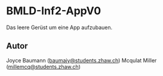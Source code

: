 # BMLD-Inf2-AppV0

Das leere Gerüst um eine App aufzubauen.

## Autor

Joyce Baumann (baumajy@students.zhaw.ch)
Mcqulat Miller (millemcq@students.zhaw.ch)


